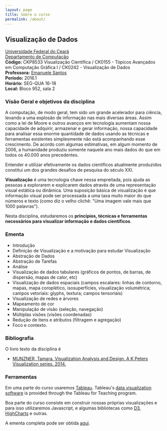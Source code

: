 ```yaml
---
layout: page
title: Sobre o curso
permalink: /about/
---
```


## Visualização de Dados
[Universidade Federal do Ceará](http://www.ufc.br)<br>
[Departamento de Computação](http://www.dc.ufc.br)<br>
**Código:**  CKP8533 Visualização Científica / CK0155 - Tópicos Avançados em Computação Gráfica I / CK0242 - Visualização de Dados<br>
**Professora:** [Emanuele Santos](/)<br>
**Período:** 2016.1<br>
**Horário:** SEG-QUA 16-18<br>
**Local:** Bloco 952, sala 2  

### Visão Geral e objetivos da disciplina

A computação, de modo geral, tem sido um grande acelerador para ciência, levando a uma explosão de informação nas mais diversas áreas. Assim como a lei de Moore e outros avanços em tecnologia aumentam nossa capacidade de adquirir, armazenar e gerar informação, nossa capacidade para analisar essa enorme quantidade de dados usando as técnicas e ferramentas existentes simplesmente não está acompanhando esse crescimento. De acordo com algumas estimativas, em algum momento de 2006, a humanidade produziu somente naquele ano mais dados do que em todos os 40.000 anos precedentes.

Entender e utilizar efetivamente os dados científicos atualmente produzidos constitui um dos grandes desafios de pesquisa do século XXI.

**Visualização** é uma tecnologia chave nessa empreitada, pois ajuda as pessoas a explorarem e explicarem dados através de uma representação visual estática ou dinâmica. Uma suposição básica de visualização é que informação visual pode ser processada a uma taxa muito maior do que números e texto (como diz o velho clichê: "Uma imagem vale mais que 1000 palavras").

Nesta disciplina, estudaremos os **princípios, técnicas e ferramentas necessários para visualizar informação e dados científicos**. 

### Ementa ###
* Introdução
* Definição de Visualização e a motivação para estudar Visualização
* Abstração de Dados
* Abstração de Tarefas
* Análise
* Visualização de dados tabulares (gráficos de pontos, de barras, de dispersão, mapas de calor, etc)
* Visualização de dados espaciais (campos escalares: linhas de contorno, mapas, mapa coroplético, isosuperfícies, visualização volumétrica; campos vetoriais: glyphs, textura; campos tensoriais)
* Visualização de redes e árvores
* Mapeamento de cor
* Manipulação de visão (seleção, navegação)
* Múltiplas visões (visões coordenadas)
* Redução de itens e atributos (filtragem e agregação)
* Foco e contexto.

### Bibliografia ###
O livro texto da disciplina é
 
* [MUNZNER, Tamara. Visualization Analysis and Design. A K Peters Visualization series. 2014.](https://www.amazon.com.br/Visualization-Analysis-Design-AK-Peters-ebook/dp/B00OGLE3XE/ref=sr_1_5?ie=UTF8&qid=1458475824&sr=8-5&keywords=munzner)

### Ferramentas ###
Em uma parte do curso usaremos [Tableau](http://www.tableau.com/data-visualization-software). Tableau's [data visualization software](http://www.tableau.com/data-visualization-software) is provided through the Tableau for Teaching program.

Boa parte do curso consiste em construir nossas próprias visualizações e para isso utilizaremos Javascript, e algumas bibliotecas como [D3](www.d3js.org), [HighCharts](http://www.highcharts.com/) e outras.


A ementa completa pode ser obtida [aqui](/datavis-course/assets/pdfs/ementa_datavis.pdf).